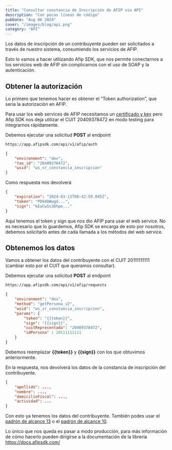 ```yaml
---
title: "Consultar constancia de Inscripción de AFIP via API"
description: "Con pocas líneas de código"
pubDate: "Aug 06 2024"
cover: "/images/blog/api.png"
category: "API"
---
```


Los datos de inscripción de un contribuyente pueden ser solicitados a través de nuestro sistema, consumiendo los servicios de AFIP.

Esto lo vamos a hacer utilizando Afip SDK, que nos permite conectarnos a los servicios web de AFIP sin complicarnos con el uso de SOAP y la autenticación.

## Obtener la autorización

Lo primero que tenemos hacer es obtener el “Token authorization”, que seria la autorización en AFIP.

Para usar los web services de AFIP necesitamos un [certificado y key](https://docs.afipsdk.com/paso-a-paso/instalacion#opcional-si-queres-usar-tu-propio-certificado-para-desarrollo) pero Afip SDK nos deja utilizar el CUIT 20409378472 en modo testing para integrarnos rápidamente.


Debemos ejecutar una solicitud **POST** al endpoint

```bash
https://app.afipsdk.com/api/v1/afip/auth
```

```json
{
    "environment": "dev",
    "tax_id": "20409378472",
    "wsid": "ws_sr_constancia_inscripcion"
}
```

Como respuesta nos devolverá

```json
{
    "expiration": "2024-03-13T00:42:59.845Z",
    "token": "PD94bWwgd...",
    "sign": "kEaCwSs36hpe..."
}
```

Aquí tenemos el token y sign que nos dio AFIP para usar el web service. No es necesario que lo guardemos, Afip SDK se encarga de esto por nosotros, debemos solicitarlo antes de cada llamada a los métodos del web service.


## Obtenemos los datos

Vamos a obtener los datos del contribuyente con el CUIT 20111111111 (cambiar esto por el CUIT que queramos consultar).

Debemos ejecutar una solicitud **POST** al endpoint

```bash
https://app.afipsdk.com/api/v1/afip/requests
```

```json
{
    "environment": "dev",
    "method": "getPersona_v2",
    "wsid": "ws_sr_constancia_inscripcion",
    "params": {
        "token": "{{token}}",
        "sign": "{{sign}}",
        "cuitRepresentada": "20409378472",
        "idPersona" : 20111111111
    }
}
```

Debemos reemplazar **{{token}}** y **{{sign}}** con los que obtuvimos anteriormente.

En la respuesta, nos devolverá los datos de la constancia de inscripción del contribuyente.

```json
{
    "apellido": ...,
    "nombre": ...,
    "domicilioFiscal": ...,
    "actividad": ...
}
```

Con esto ya tenemos los datos del contribuyente. También podes usar el [padrón de alcance 13](https://docs.afipsdk.com/paso-a-paso/web-services/padron-alcance-13) o el [padrón de alcance 10](https://docs.afipsdk.com/paso-a-paso/web-services/padron-alcance-10).

Lo único que nos queda es pasar a modo producción, para más información de cómo hacerlo pueden dirigirse a la documentación de la librería https://docs.afipsdk.com/
